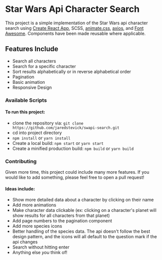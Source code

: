 # Star Wars Api Character Search

This project is a simple implementation of the Star Wars api character search using [Create React App](https://github.com/facebook/create-react-app), SCSS, [animate.css](https://daneden.github.io/animate.css/), [axios](https://github.com/axios/axios), and [Font Awesome](https://fontawesome.com/). Components have been made reusable where applicable.

## Features Include
- Search all characters
- Search for a specific character
- Sort results alphabetically or in reverse alphabetical order
- Pagination
- Basic animation
- Responsive Design

### Available Scripts

#### To run this project:
- clone the repository via: `git clone https://github.com/jaredstevick/swapi-search.git`
- cd into project directory
- `npm install` or `yarn install`
- Create a local build: `npm start` or `yarn start`
- Create a minified production build: `npm build` or `yarn build`


### Contributing
Given more time, this project could include many more features. If you would like to add something, please feel free to open a pull request!

#### Ideas include:
- Show more detailed data about a character by clicking on their name
- Add more animations
- Make character data clickable (ex: clicking on a character's planet will show results for all characters from that planet)
- Add page numbers to the pagination component
- Add more species icons
- Better handling of the species data. The api doesn't follow the best design pattern, and the icons will all default to the question mark if the api changes
- Search without hitting enter
- Anything else _you_ think of!